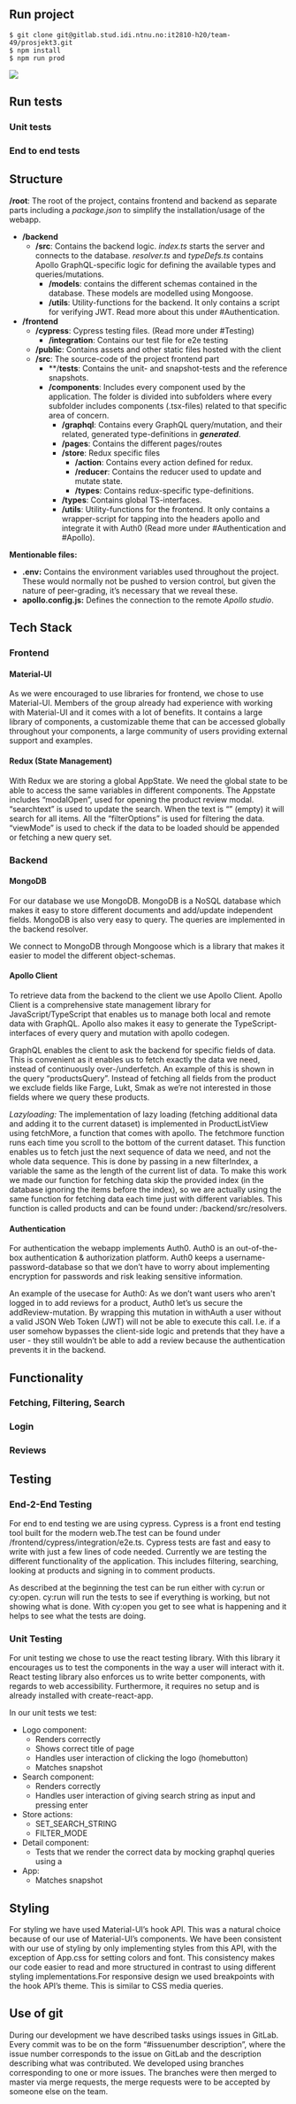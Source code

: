 ## Run project

```
$ git clone git@gitlab.stud.idi.ntnu.no:it2810-h20/team-49/prosjekt3.git
$ npm install
$ npm run prod
```

![](WineEncyclopeida_video.gif)


## Run tests

### Unit tests

### End to end tests


## Structure

**/root**: The root of the project, contains frontend and backend as separate parts including a *package.json* to simplify the installation/usage of the webapp. <br> 
* **/backend** 
    * **/src**: Contains the backend logic. *index.ts* starts the server and connects to the database. *resolver.ts* and *typeDefs.ts* contains Apollo GraphQL-specific logic for defining the available types and queries/mutations.<br>
        * **/models**: contains the different schemas contained in the database. These models are modelled using Mongoose. <br>
        * **/utils**: Utility-functions for the backend. It only contains a script for verifying JWT. Read more about this under #Authentication. <br>
* **/frontend**
    * **/cypress**: Cypress testing files. (Read more under #Testing)<br>
        * **/integration**: Contains our test file for e2e testing
    * **/public**: Contains assets and other static files hosted with the client<br>
    * **/src**: The source-code of the project frontend part<br>
        * **/__tests__: Contains the unit- and snapshot-tests and the reference snapshots. <br>
        * **/components**: Includes every component used by the application. The folder is divided into subfolders where every subfolder includes components (.tsx-files) related to that specific area of concern. <br>
            * **/graphql**: Contains every GraphQL query/mutation, and their related, generated type-definitions in *__generated__*. <br>
            * **/pages**: Contains the different pages/routes <br>
            * **/store**: Redux specific files
                * **/action**: Contains every action defined for redux.<br>
                * **/reducer**: Contains the reducer used to update and mutate state. <br>
                * **/types**: Contains redux-specific type-definitions. <br>
            * **/types**: Contains global TS-interfaces. <br>
            * **/utils**: Utility-functions for the frontend. It only contains a wrapper-script for tapping into the headers apollo and integrate it with Auth0 (Read more under #Authentication and #Apollo). <br>

**Mentionable files:**

* **.env:** Contains the environment variables used throughout the project. These would normally not be pushed to version control, but given the nature of peer-grading, it’s necessary that we reveal these.
* **apollo.config.js:** Defines the connection to the remote *Apollo studio*.

## Tech Stack

### Frontend

#### Material-UI
As we were encouraged to use libraries for frontend, we chose to use Material-UI. Members of the group already had experience with working with Material-UI and it comes with a lot of benefits. 
It contains a large library of components, a customizable theme that can be accessed globally throughout your components, a large community of users providing external support and examples. 

#### Redux (State Management)
With Redux we are storing a global AppState. We need the global state to be able to access the same variables in different components. The Appstate includes “modalOpen”, used for opening the product review modal. “searchtext” is used to update the search. 
When the text is “” (empty) it will search for all items. All the “filterOptions” is used for filtering the data. “viewMode” is used to check if the data to be loaded should be appended or fetching a new query set. 

### Backend

#### MongoDB
For our database we use MongoDB. MongoDB is a NoSQL database which makes it easy to store different documents and add/update independent fields. MongoDB is also very easy to query. The queries are implemented in the backend resolver.

We connect to MongoDB through Mongoose which is a library that makes it easier to model the different object-schemas.


#### Apollo Client

To retrieve data from the backend to the client we use Apollo Client. Apollo Client is a comprehensive state management library for JavaScript/TypeScript that enables us to manage both local and remote data with GraphQL. Apollo also makes it easy to generate the TypeScript-interfaces of every query and mutation with apollo codegen.

GraphQL enables the client to ask the backend for specific fields of data. This is convenient as it enables us to fetch exactly the data we need, instead of continuously over-/underfetch. An example of this is shown in the query “productsQuery”. 
Instead of fetching all fields from the product we exclude fields like Farge, Lukt, Smak as we’re not interested in those fields where we query these products.

*Lazyloading:*
The implementation of lazy loading (fetching additional data and adding it to the current dataset) is implemented in ProductListView using fetchMore, a function that comes with apollo. The fetchmore function runs each time you scroll to the bottom of the current dataset. This function enables us to fetch just the next sequence of data we need, and not the whole data sequence. 
This is done by passing in a new filterIndex, a variable the same as the length of the current list of data. To make this work we made our function for fetching data skip the provided index (in the database ignoring the items before the index), so we are actually using the same function for fetching data each time just with different variables. 
This function is called products and can be found under: /backend/src/resolvers. 

#### Authentication

For authentication the webapp implements Auth0. Auth0 is an out-of-the-box authentication & authorization platform. Auth0 keeps a username-password-database so that we don’t have to worry about implementing encryption for passwords and risk leaking sensitive information.

An example of the usecase for Auth0:
As we don’t want users who aren't logged in to add reviews for a product, Auth0 let’s us secure the addReview-mutation. 
By wrapping this mutation in withAuth a user without a valid JSON Web Token (JWT) will not be able to execute this call. I.e. if a user somehow bypasses the client-side logic and pretends that they have a user - they still wouldn’t be able to add a review because the authentication prevents it in the backend.

## Functionality

### Fetching, Filtering, Search

### Login

### Reviews

## Testing

### End-2-End Testing
For end to end testing we are using cypress. Cypress is a front end testing tool built for the modern web.The test can be found under /frontend/cypress/integration/e2e.ts. Cypress tests are fast and easy to write with just a few lines of code needed. 
Currently we are testing the different functionality of the application. This includes filtering, searching, looking at products and signing in to comment products.

As described at the beginning the test can be run either with cy:run or cy:open. cy:run will run the tests to see if everything is working, but not showing what is done. With cy:open you get to see what is happening and it helps to see what the tests are doing. 


### Unit Testing
For unit testing we chose to use the react testing library. With this library it encourages us to test the components in the way a user will interact with it. 
React testing library also enforces us to write better components, with regards to web accessibility. 
Furthermore, it requires no setup and is already installed with create-react-app.

In our unit tests we test:

* Logo component: <br>
    * Renders correctly <br>
    * Shows correct title of page <br>
    * Handles user interaction of clicking the logo (homebutton) <br>
    * Matches snapshot <br>
* Search component: <br> 
    * Renders correctly <br> 
    * Handles user interaction of giving search string as input and pressing enter <br> 
* Store actions: <br> 
    * SET_SEARCH_STRING
    * FILTER_MODE
* Detail component: <br>
    * Tests that we render the correct data by mocking graphql queries using a <MockedProvider> <br>
* App: <br> 
    * Matches snapshot <br> 


## Styling
For styling we have used Material-UI’s hook API. This was a natural choice because of our use of Material-UI’s components. 
We have been consistent with our use of styling by only implementing styles from this API, with the exception of App.css for setting colors and font. 
This consistency makes our code easier to read and more structured in contrast to using different styling implementations.For responsive design we used breakpoints with the hook API’s theme. This is similar to CSS media queries. 


## Use of git
During our development we have described tasks usings issues in GitLab.
Every commit was to be on the form “#issuenumber description”, where the issue number corresponds to the issue on GitLab and the description describing what was contributed. 
We developed using branches corresponding to one or more issues. The branches were then merged to master via merge requests, the merge requests were to be accepted by someone else on the team.